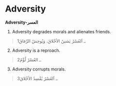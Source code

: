 Adversity
=========

**Adversity-العسر**

1. Adversity degrades morals and alienates friends.

> 1ـ اَلعُسْرُ يَشينُ الأخْلاقَ، وَيُوحِشُ الرِّفاقَ.

2. Adversity is a reproach.

> 2ـ العُسْرُ لُؤْمٌ.

3. Adversity corrupts morals.

> 3ـ اَلعُسْرُ يُفْسِدُ الأخْلاقَ.


